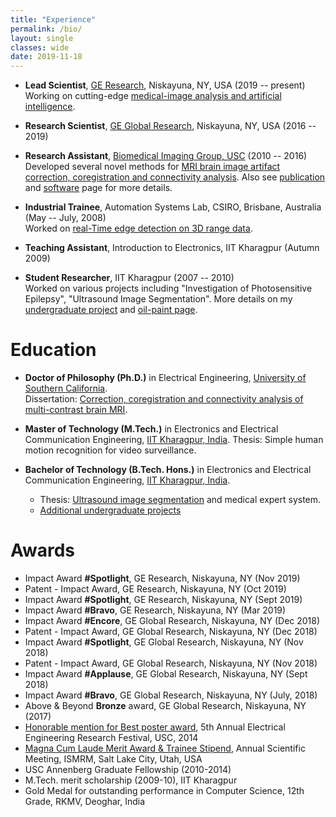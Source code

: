 ```yaml
---
title: "Experience"
permalink: /bio/
layout: single
classes: wide
date: 2019-11-18
---
```


* **Lead Scientist**, [GE Research](https://www.ge.com/research/), Niskayuna, NY, USA (2019 -- present)<br />
 Working on cutting-edge [medical-image analysis and artificial intelligence](https://www.ge.com/research/technology-domains/artificial-intelligence/computer-vision).

* **Research Scientist**, [GE Global Research](https://www.ge.com/research/), Niskayuna, NY, USA (2016 -- 2019)<br />

* **Research Assistant**, [Biomedical Imaging Group, USC](http://neuroimage.usc.edu/neuro) (2010 -- 2016)<br />
 Developed several novel methods for [MRI brain image artifact correction, coregistration and connectivity analysis](http://neuroimage.usc.edu/~chitresh/files/chitresh_bhushan_dissertation_small.pdf). Also see [publication](/publications/) and [software](/software/) page for more details.

* **Industrial Trainee**, Automation Systems Lab, CSIRO, Brisbane, Australia (May -- July, 2008)<br />
 Worked on [real-Time edge detection on 3D range data](/ugprojects/#EdgeDetectionRangeData).

* **Teaching Assistant**, Introduction to Electronics, IIT Kharagpur (Autumn 2009)

* **Student Researcher**, IIT Kharagpur (2007 -- 2010)<br/>
 Worked on various projects including "Investigation of Photosensitive Epilepsy", "Ultrasound Image Segmentation". More details on my [undergraduate project](/ugprojects/) and [oil-paint page](/oil-paint/).


# Education

* **Doctor of Philosophy (Ph.D.)** in Electrical Engineering, [University of Southern California](http://www.usc.edu/).<br />
 Dissertation: [<i class="fa fa-file-pdf" aria-hidden="true"></i> Correction, coregistration and connectivity analysis of multi-contrast brain MRI](http://neuroimage.usc.edu/~chitresh/files/chitresh_bhushan_dissertation_small.pdf).

* **Master of Technology (M.Tech.)** in Electronics and Electrical Communication Engineering, [IIT Kharagpur, India](http://iitkgp.ac.in/).
 Thesis: Simple human motion recognition for video surveillance.

* **Bachelor of Technology (B.Tech. Hons.)** in Electronics and Electrical Communication Engineering, [IIT Kharagpur, India](http://iitkgp.ac.in/).
    * Thesis: [<i class="fa fa-file-pdf" aria-hidden="true"></i> Ultrasound image segmentation](http://neuroimage.usc.edu/~chitresh/papers/Ultrasound_image_report.pdf) and medical expert system.
    * [Additional undergraduate projects](/ugprojects/)


# Awards

- Impact Award **#Spotlight**, GE Research, Niskayuna, NY (Nov 2019)
- Patent - Impact Award, GE Research, Niskayuna, NY (Oct 2019)
- Impact Award **#Spotlight**, GE Research, Niskayuna, NY (Sept 2019)
- Impact Award **#Bravo**, GE Research, Niskayuna, NY (Mar 2019)
- Impact Award **#Encore**, GE Global Research, Niskayuna, NY (Dec 2018)
- Patent - Impact Award, GE Global Research, Niskayuna, NY (Dec 2018)
- Impact Award **#Spotlight**, GE Global Research, Niskayuna, NY (Nov 2018)
- Patent - Impact Award, GE Global Research, Niskayuna, NY (Nov 2018)
- Impact Award **#Applause**, GE Global Research, Niskayuna, NY (Sept 2018)
- Impact Award **#Bravo**, GE Global Research, Niskayuna, NY (July, 2018)
- Above & Beyond **Bronze** award, GE Global Research, Niskayuna, NY (2017)
- [<i class="fa fa-file-pdf" aria-hidden="true"></i> Honorable mention for Best poster award](http://neuroimage.usc.edu/~chitresh/papers/bhushan_2014_INVERSION_MHI_Poster.pdf), 5th Annual Electrical Engineering Research Festival, USC, 2014
- [<i class="fa fa-file-pdf" aria-hidden="true"></i> Magna Cum Laude Merit Award & Trainee Stipend](http://neuroimage.usc.edu/~chitresh/papers/ISMRM13_award_chitresh.pdf), Annual Scientific Meeting, ISMRM, Salt Lake City, Utah, USA
- USC Annenberg Graduate Fellowship (2010-2014)
- M.Tech. merit scholarship (2009-10), IIT Kharagpur
- Gold Medal for outstanding performance in Computer Science, 12th Grade, RKMV, Deoghar, India


